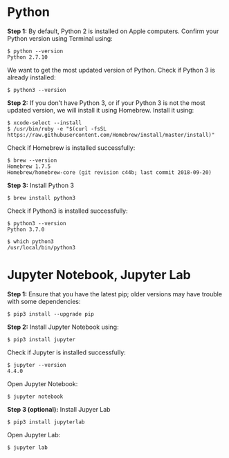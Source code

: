 # Python

**Step 1:** By default, Python 2 is installed on Apple computers. Confirm your Python version using Terminal using:

```
$ python --version
Python 2.7.10
```

We want to get the most updated version of Python. Check if Python 3 is already installed: 

```
$ python3 --version
```

**Step 2:** If you don't have Python 3, or if your Python 3 is not the most updated version, we will install it using Homebrew. Install it using:

```
$ xcode-select --install
$ /usr/bin/ruby -e "$(curl -fsSL https://raw.githubusercontent.com/Homebrew/install/master/install)"
```

Check if Homebrew is installed successfully:

```
$ brew --version
Homebrew 1.7.5
Homebrew/homebrew-core (git revision c44b; last commit 2018-09-20)
```

**Step 3:** Install Python 3

```
$ brew install python3
```

Check if Python3 is installed successfully: 

```
$ python3 --version
Python 3.7.0
 
$ which python3
/usr/local/bin/python3
```

# Jupyter Notebook, Jupyter Lab 

**Step 1:** Ensure that you have the latest pip; older versions may have trouble with some dependencies:

```
$ pip3 install --upgrade pip
```

**Step 2:** Install Jupyter Notebook using:

```
$ pip3 install jupyter
```

Check if Jupyter is installed successfully: 

```
$ jupyter --version
4.4.0
```

Open Jupyter Notebook:

```
$ jupyter notebook
```

**Step 3 (optional):** Install Jupyer Lab 

```
$ pip3 install jupyterlab
```

Open Jupyter Lab:

```
$ jupyter lab
```


